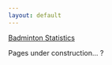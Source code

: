 ```yaml
---
layout: default
---
```


[Badminton Statistics](./badminton/index.html)

Pages under construction... ?
